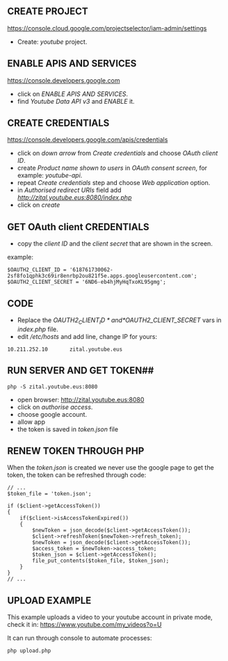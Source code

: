 ## CREATE PROJECT ##

https://console.cloud.google.com/projectselector/iam-admin/settings

- Create: *youtube* project.

## ENABLE APIS AND SERVICES ##

https://console.developers.google.com

- click on *ENABLE APIS AND SERVICES*.
- find *Youtube Data API v3* and *ENABLE* it.

## CREATE CREDENTIALS ##

https://console.developers.google.com/apis/credentials

- click on *down arrow* from *Create credentials* and choose *OAuth client ID*.
- create *Product name shown to users* in *OAuth consent screen*, for example: *youtube-api*.
- repeat *Create credentials* step and choose *Web application* option.
- in *Authorised redirect URIs* field add *http://zital.youtube.eus:8080/index.php*
- click on *create*

## GET OAuth client CREDENTIALS ##
- copy the *client ID* and the *client secret* that are shown in the screen.

example:  
```
$OAUTH2_CLIENT_ID = '618761730062-2sf8fo1qphk3c69ir8enrbp2ou821f5e.apps.googleusercontent.com';
$OAUTH2_CLIENT_SECRET = '6ND6-eb4hjMyHqTxoKL95gmg';
```

## CODE ##

- Replace the *$OAUTH2_CLIENT_ID* and *$OAUTH2_CLIENT_SECRET* vars in *index.php* file.
- edit */etc/hosts* and add line, change IP for yours:
```
10.211.252.10       zital.youtube.eus
```

## RUN SERVER AND GET TOKEN##
```
php -S zital.youtube.eus:8080
```
- open browser: http://zital.youtube.eus:8080
- click on *authorise access*.
- choose google account.
- allow app
- the token is saved in *token.json* file

## RENEW TOKEN THROUGH PHP ##

When the *token.json* is created we never use the google page to get the token, the token can be refreshed through code:

```
// ...
$token_file = 'token.json';

if ($client->getAccessToken())
{
    if($client->isAccessTokenExpired())
    {
        $newToken = json_decode($client->getAccessToken());
        $client->refreshToken($newToken->refresh_token);
        $newToken = json_decode($client->getAccessToken());
        $access_token = $newToken->access_token;
        $token_json = $client->getAccessToken();
        file_put_contents($token_file, $token_json);
    }
}
// ...
```

## UPLOAD EXAMPLE ##

This example uploads a video to your youtube account in private mode, check it in: https://www.youtube.com/my_videos?o=U

It can run through console to automate processes:

```
php upload.php
```
